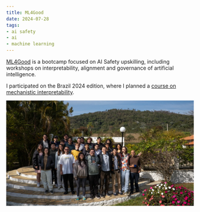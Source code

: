 ```yaml
---
title: ML4Good
date: 2024-07-28
tags:
- ai safety
- ai
- machine learning
---
```


[ML4Good](ml4good.org) is a bootcamp focused on AI Safety upskilling, including workshops on interpretability, alignment and governance of artificial intelligence.

<!--more-->

I participated on the Brazil 2024 edition, where I planned a [course on mechanistic interpretability](https://impact-rio.github.io/mech-interp-course).


![Photo of the participants](photo.webp "Photo of the participants (including me :cat:)")
